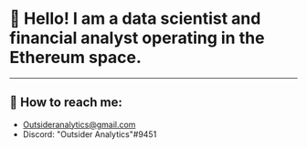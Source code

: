 # :wave: Hello! I am a data scientist and financial analyst operating in the Ethereum space.
---
## :email: How to reach me:
* Outsideranalytics@gmail.com
* Discord: "Outsider Analytics"#9451

